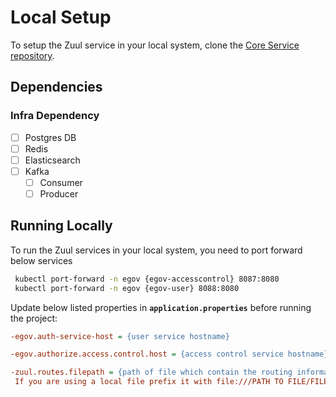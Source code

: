 # Local Setup

To setup the Zuul service in your local system, clone the [Core Service repository](https://github.com/egovernments/core-services).

## Dependencies

### Infra Dependency

- [ ] Postgres DB
- [ ] Redis
- [ ] Elasticsearch
- [ ] Kafka
  - [ ] Consumer
  - [ ] Producer

## Running Locally

To run the Zuul services in your local system, you need to port forward below services

```bash
 kubectl port-forward -n egov {egov-accesscontrol} 8087:8080
 kubectl port-forward -n egov {egov-user} 8088:8080
``` 

Update below listed properties in **`application.properties`** before running the project:

```ini
-egov.auth-service-host = {user service hostname}

-egov.authorize.access.control.host = {access control service hostname} 

-zuul.routes.filepath = {path of file which contain the routing information of each modules} 
 If you are using a local file prefix it with file:///PATH TO FILE/FILENAME
```